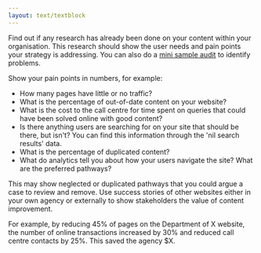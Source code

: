 ```yaml
---
layout: text/textblock
---
```


Find out if any research has already been done on your content within your organisation. This research should show the user needs and pain points your strategy is addressing. You can also do a [mini sample audit](/content-strategy/content-auditing/plan-your-audit) to identify problems.

Show your pain points in numbers, for example:

- How many pages have little or no traffic?
- What is the percentage of out-of-date content on your website?
- What is the cost to the call centre for time spent on queries that could have been solved online with good content?
- Is there anything users are searching for on your site that should be there, but isn't? You can find this information through the 'nil search results' data.
- What is the percentage of duplicated content?
- What do analytics tell you about how your users navigate the site? What are the preferred pathways? 

This may show neglected or duplicated pathways that you could argue a case to review and remove.
Use success stories of other websites either in your own agency or externally to show stakeholders the value of content improvement. 

For example, by reducing 45% of pages on the Department of X website, the number of online transactions increased by 30% and reduced call centre contacts by 25%. This saved the agency $X.


